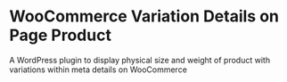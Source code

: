 WooCommerce Variation Details on Page Product
=============================================

A WordPress plugin to display physical size and weight of product with variations within meta details on WooCommerce